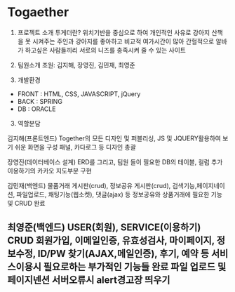 # Togaether

1. 프로젝트 소개
투게더란?
위치기반을 중심으로 하여 개인적인 사유로 강아지 산책을 못 시켜주는 주인과
강아지를 좋아하고 비교적 여가시간이 많아 간헐적으로 알바가 하고싶은 사람들끼리 
서로의 니즈를 충족시켜 줄 수 있는 사이트

1. 팀원소개
조원: 김지해, 장영진, 김민재, 최영준

2. 개발환경
* FRONT : HTML, CSS, JAVASCRIPT, jQuery
* BACK  : SPRING
* DB    : ORACLE

3. 역할분담
   
김지해(프론트엔드)
Together의 모든 디자인 및 퍼블리싱, 
JS 및 JQUERY활용하여 보기 쉬운 화면을 구성
패널, 카다로그 등 디자인 총괄 

장영진(데이터베이스 설계)
ERD를 그리고, 팀원 들이 필요한 DB의 테이블, 컬럼 추가 
이용하기의 카카오 지도부분 구현

김민재(백엔드)
물품거래 게시판(crud), 
정보공유 게시판(crud), 
검색기능,페이지네이션,
파일업로드,
채팅기능(웹소켓),
댓글(ajax)
등 정보공유와 상품거래에 필요한 기능 및 CRUD 완료

최영준(백엔드)
USER(회원), SERVICE(이용하기) CRUD 
회원가입, 이메일인증, 유효성검사, 마이페이지, 정보수정, ID/PW 찾기(AJAX,메일인증),
후기, 예약 등 서비스이용시 필요로하는 부가적인 기능들 완료
파일 업로드 및 페이지넨션
서버오류시 alert경고장 띄우기
-----------------------------------------------------------------------------------------------------------
 
